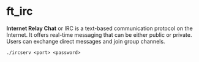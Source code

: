 # ft_irc
<p>
  <b>Internet Relay Chat</b> or IRC is a text-based communication protocol on the Internet.
  It offers real-time messaging that can be either public or private. Users can exchange
  direct messages and join group channels.
</p>

```
./ircserv <port> <password>
```
